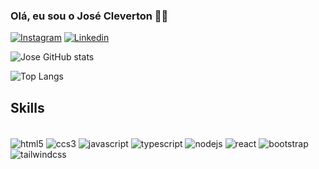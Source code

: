 ### Olá, eu sou o José Cleverton 👍🏽

[![Instagram](https://img.shields.io/badge/Instagram-E4405F?style=for-the-badge&logo=instagram&logoColor=white)](https://www.instagram.com/) [![Linkedin](    https://img.shields.io/badge/LinkedIn-0077B5?style=for-the-badge&logo=linkedin&logoColor=white)](https://www.instagram.com/)

![Jose GitHub stats](https://github-readme-stats.vercel.app/api?username=Jose-cardos0&show_icons=true&theme=onedark)

![Top Langs](https://github-readme-stats.vercel.app/api/top-langs/?username=Jose-cardos0&layout=compact)


## Skills

<div style="display: inline_block"><br/>
    <img align="center" alt="html5" src="https://img.shields.io/badge/HTML5-E34F26?style=for-the-badge&logo=html5&logoColor=white">
    <img align="center" alt="ccs3" src="https://img.shields.io/badge/CSS3-1572B6?style=for-the-badge&logo=css3&logoColor=white">
    <img align="center" alt="javascript" src="https://img.shields.io/badge/JavaScript-F7DF1E?style=for-the-badge&logo=javascript&logoColor=black">
    <img align="center" alt="typescript" src="https://img.shields.io/badge/TypeScript-007ACC?style=for-the-badge&logo=typescript&logoColor=white">
    <img align="center" alt="nodejs" src="https://img.shields.io/badge/Node.js-43853D?style=for-the-badge&logo=node.js&logoColor=white">
    <img align="center" alt="react" src="https://img.shields.io/badge/React-20232A?style=for-the-badge&logo=react&logoColor=61DAFB">
    <img align="center" alt="bootstrap" src="https://img.shields.io/badge/Bootstrap-563D7C?style=for-the-badge&logo=bootstrap&logoColor=white">
    <img align="center" alt="tailwindcss" src="https://img.shields.io/badge/Tailwind_CSS-38B2AC?style=for-the-badge&logo=tailwind-css&logoColor=white">
</div><br/>

